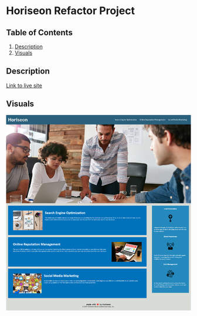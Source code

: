 # Horiseon Refactor Project



## Table of Contents
1. [Description](#description)
2. [Visuals](#visuals)

## Description
[Link to live site](https://revilite.github.io/horiseon-refactor-project)



## Visuals

![Picture of website](.\ReadME_Images\Full_page.png)
